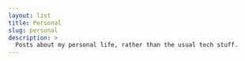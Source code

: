 ```yaml
---
layout: list
title: Personal
slug: personal
description: >
  Posts about my personal life, rather than the usual tech stuff.
---
```

